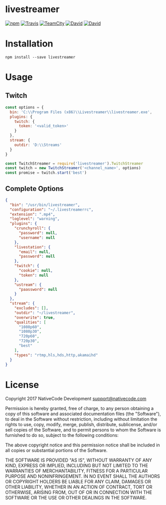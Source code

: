 # livestreamer

[![npm](https://img.shields.io/npm/v/livestreamer.svg?style=flat-square)](https://www.npmjs.com/package/livestreamer)
[![Travis](https://img.shields.io/travis/nativecode-dev/livestreamer.svg?style=flat-square&label=travis)](https://travis-ci.org/nativecode-dev/livestreamer)
[![TeamCity](https://img.shields.io/teamcity/https/build.nativecode.com/s/livestreamer_continuous.svg?style=flat-square&label=teamcity)](https://build.nativecode.com/viewType.html?buildTypeId=livestreamer_continuous&guest=1)
[![David](https://img.shields.io/david/nativecode-dev/livestreamer.svg?style=flat-square&label=deps)](https://www.npmjs.com/package/livestreamer)
[![David](https://img.shields.io/david/dev/nativecode-dev/livestreamer.svg?style=flat-square&label=devdeps)](https://www.npmjs.com/package/livestreamer)

# Installation
```
npm install --save livestreamer
```

# Usage

## Twitch
```javascript
const options = {
  bin: 'C:\\Program Files (x86)\\Livestreamer\\livestreamer.exe',
  plugins: {
    twitch: {
      token: '<valid_token>'
    }
  },
  stream: {
    outdir: 'D:\\Streams'
  }
}

const TwitchStreamer = require('livestreamer').TwitchStreamer
const twitch = new TwitchStreamer('<channel_name>', options)
const promise = twitch.start('best')
```

## Complete Options
```json
{
  "bin": "/usr/bin/livestreamer",
  "configuration": "~/.livestreamerrc",
  "extension": ".mp4",
  "loglevel": "warning",
  "plugins": {
    "crunchyroll": {
      "password": null,
      "username": null
    },
    "livestation": {
      "email": null,
      "password": null
    },
    "twitch": {
      "cookie": null,
      "token": null
    },
    "ustream": {
      "paassword": null
    }
  },
  "stream": {
    "excludes": [],
    "outdir": "~/livestreamer",
    "overwrite": true,
    "qualities": [
      "1080p60",
      "1080p30",
      "720p60",
      "720p30",
      "best"
    ],
    "types": "rtmp,hls,hds,http,akamaihd"
  }
}

```

# License
Copyright 2017 NativeCode Development <support@nativecode.com>

Permission is hereby granted, free of charge, to any person obtaining a copy of this software and associated
documentation files (the "Software"), to deal in the Software without restriction, including without
limitation the rights to use, copy, modify, merge, publish, distribute, sublicense, and/or sell copies of the
Software, and to permit persons to whom the Software is furnished to do so, subject to the following
conditions:

The above copyright notice and this permission notice shall be included in all copies or substantial portions
of the Software.

THE SOFTWARE IS PROVIDED "AS IS", WITHOUT WARRANTY OF ANY KIND, EXPRESS OR IMPLIED, INCLUDING BUT NOT LIMITED
TO THE WARRANTIES OF MERCHANTABILITY, FITNESS FOR A PARTICULAR PURPOSE AND NONINFRINGEMENT. IN NO EVENT SHALL
THE AUTHORS OR COPYRIGHT HOLDERS BE LIABLE FOR ANY CLAIM, DAMAGES OR OTHER LIABILITY, WHETHER IN AN ACTION OF
CONTRACT, TORT OR OTHERWISE, ARISING FROM, OUT OF OR IN CONNECTION WITH THE SOFTWARE OR THE USE OR OTHER
DEALINGS IN THE SOFTWARE.
